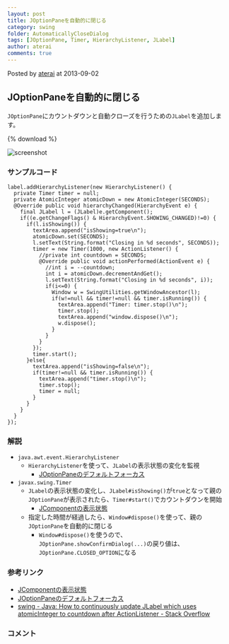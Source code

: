 ```yaml
---
layout: post
title: JOptionPaneを自動的に閉じる
category: swing
folder: AutomaticallyCloseDialog
tags: [JOptionPane, Timer, HierarchyListener, JLabel]
author: aterai
comments: true
---
```


Posted by [aterai](http://terai.xrea.jp/aterai.html) at 2013-09-02

## JOptionPaneを自動的に閉じる
`JOptionPane`にカウントダウンと自動クローズを行うための`JLabel`を追加します。

{% download %}

![screenshot](https://lh6.googleusercontent.com/-NvrpIdRXy8M/UiMOJmS8OMI/AAAAAAAABzg/6QK49B0s-NE/s800/AutomaticallyCloseDialog.png)

### サンプルコード
<pre class="prettyprint"><code>label.addHierarchyListener(new HierarchyListener() {
  private Timer timer = null;
  private AtomicInteger atomicDown = new AtomicInteger(SECONDS);
  @Override public void hierarchyChanged(HierarchyEvent e) {
    final JLabel l = (JLabel)e.getComponent();
    if((e.getChangeFlags() &amp; HierarchyEvent.SHOWING_CHANGED)!=0) {
      if(l.isShowing()) {
        textArea.append("isShowing=true\n");
        atomicDown.set(SECONDS);
        l.setText(String.format("Closing in %d seconds", SECONDS));
        timer = new Timer(1000, new ActionListener() {
          //private int countdown = SECONDS;
          @Override public void actionPerformed(ActionEvent e) {
            //int i = --countdown;
            int i = atomicDown.decrementAndGet();
            l.setText(String.format("Closing in %d seconds", i));
            if(i&lt;=0) {
              Window w = SwingUtilities.getWindowAncestor(l);
              if(w!=null &amp;&amp; timer!=null &amp;&amp; timer.isRunning()) {
                textArea.append("Timer: timer.stop()\n");
                timer.stop();
                textArea.append("window.dispose()\n");
                w.dispose();
              }
            }
          }
        });
        timer.start();
      }else{
        textArea.append("isShowing=false\n");
        if(timer!=null &amp;&amp; timer.isRunning()) {
          textArea.append("timer.stop()\n");
          timer.stop();
          timer = null;
        }
      }
    }
  }
});
</code></pre>

### 解説
- `java.awt.event.HierarchyListener`
    - `HierarchyListener`を使って、`JLabel`の表示状態の変化を監視
        - [JOptionPaneのデフォルトフォーカス](http://terai.xrea.jp/Swing/OptionPaneDefaultFocus.html)
- `javax.swing.Timer`
    - `JLabel`の表示状態の変化し、`JLabel#isShowing()`が`true`となって親の`JOptionPane`が表示されたら、`Timer#start()`でカウントダウンを開始
        - [JComponentの表示状態](http://terai.xrea.jp/Swing/ShowingDisplayableVisible.html)
    - 指定した時間が経過したら、`Window#dispose()`を使って、親の`JOptionPane`を自動的に閉じる
        - `Window#dispose()`を使うので、`JOptionPane.showConfirmDialog(...)`の戻り値は、`JOptionPane.CLOSED_OPTION`になる

<!-- dummy comment line for breaking list -->

### 参考リンク
- [JComponentの表示状態](http://terai.xrea.jp/Swing/ShowingDisplayableVisible.html)
- [JOptionPaneのデフォルトフォーカス](http://terai.xrea.jp/Swing/OptionPaneDefaultFocus.html)
- [swing - Java: How to continuously update JLabel which uses atomicInteger to countdown after ActionListener - Stack Overflow](http://stackoverflow.com/questions/10021969/java-how-to-continuously-update-jlabel-which-uses-atomicinteger-to-countdown-af)

<!-- dummy comment line for breaking list -->

### コメント
